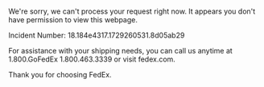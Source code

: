  	


 	

We're sorry, we can't process your request right now. It appears you don't have permission to view this webpage.


Incident Number: 18.184e4317.1729260531.8d05ab29





For assistance with your shipping needs, you can call us anytime at 1.800.GoFedEx 1.800.463.3339 or visit fedex.com.




Thank you for choosing FedEx.
